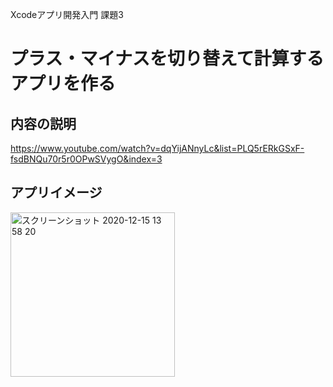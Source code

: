 Xcodeアプリ開発入門 課題3

# プラス・マイナスを切り替えて計算するアプリを作る

## 内容の説明

https://www.youtube.com/watch?v=dqYijANnyLc&list=PLQ5rERkGSxF-fsdBNQu70r5r0OPwSVygO&index=3

## アプリイメージ

<img width="263" alt="スクリーンショット 2020-12-15 13 58 20" src="https://user-images.githubusercontent.com/1240938/102173797-415a5400-3edf-11eb-91d7-38d0f41ced60.png">
